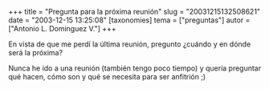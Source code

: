 +++
title = "Pregunta para la próxima reunión"
slug = "20031215132508621"
date = "2003-12-15 13:25:08"
[taxonomies]
tema = ["preguntas"]
autor = ["Antonio L. Dominguez V."]
+++

En vista de que me perdí la última reunión, pregunto ¿cuándo y en dónde
será la próxima?

Nunca he ido a una reunión (también tengo poco tiempo) y quería
preguntar qué hacen, cómo son y qué se necesita para ser anfitrión ;)

